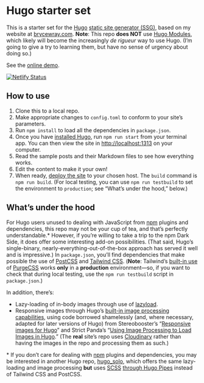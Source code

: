 # Hugo starter set

This is a starter set for the [Hugo](https://gohugo.io) [static site generator (SSG)](https://staticgen.com), based on my website at [brycewray.com](https://brycewray.com). **Note**: This repo **does NOT** use [Hugo Modules](https://gohugo.io/hugo-modules/), which likely will become the increasingly *de rigueur* way to use Hugo. (I’m going to give a try to learning them, but have no sense of urgency about doing so.)

See the [online demo](https://hugo-site-css-grid.netlify.app/).

[![Netlify Status](https://api.netlify.com/api/v1/badges/dbf86fd7-5d17-4476-879d-8847b6213b50/deploy-status)](https://app.netlify.com/sites/hugo-site-css-grid/deploys)

## How to use

1. Clone this to a local repo.
2. Make appropriate changes to `config.toml` to conform to your site’s parameters.
3. Run `npm install` to load all the dependencies in `package.json`.
4. Once you have [installed Hugo](https://gohugo.io/getting-started/installing/), run `npm run start` from your terminal app. You can then view the site in [http://localhost:1313](http://localhost:1313) on your computer.
5. Read the sample posts and their Markdown files to see how everything works.
6. Edit the content to make it your own!
7. When ready, [deploy the site](https://gohugo.io/hosting-and-deployment/) to your chosen host. The `build` command is `npm run build`. (For local testing, you can use `npm run testbuild` to set the environment to `production`; see “What’s under the hood,” below.)


## What’s under the hood

For Hugo users unused to dealing with JavaScript from [npm](https://npmjs.org) plugins and dependencies, this repo may not be your cup of tea, and that’s perfectly understandable.* However, if you’re willing to take a trip to the npm Dark Side, it does offer some interesting add-on possibilities. (That said, Hugo’s single-binary, nearly-everything-out-of-the-box approach has served it well and is impressive.) In `package.json`, you’ll find dependencies that make possible the use of [PostCSS](https://postcss.org) and [Tailwind CSS](https://tailwindcss.com). (**Note**: Tailwind’s [built-in use](https://tailwindcss.com/docs/controlling-file-size) of [PurgeCSS](https://purgecss.com/) works **only** in a **production** environment—so, if you want to check that during local testing, use the `npm run testbuild` script in `package.json`.)

In addition, there’s:

- Lazy-loading of in-body images through use of [lazyload](https://github.com/verlok/vanilla-lazyload).
- Responsive images through Hugo’s [built-in image processing capabilities](https://gohugo.io/content-management/image-processing/), using code borrowed shamelessly (and, where necessary, adapted for later versions of Hugo) from Stereobooster’s “[Responsive images for Hugo](https://dev.to/stereobooster/responsive-images-for-hugo-dn9)” and Strict Panda’s “[Using Image Processing to Load Images in Hugo](https://blog.strict-panda.com/post/image-processing-media-queries/).” (The **real** site’s repo uses [Cloudinary](https://cloudinary.com) rather than having the images in the repo and processing them as such.)


\* If you don’t care for dealing with [npm](https://npmjs.org) plugins and dependencies, you may be interested in another Hugo repo, [hugo_solo](https://github.com/brycewray/hugo_solo), which offers the same lazy-loading and image processing **but** uses [SCSS](https://sass-lang.com/) [through Hugo Pipes](https://gohugo.io/hugo-pipes/scss-sass/) instead of Tailwind CSS and PostCSS.